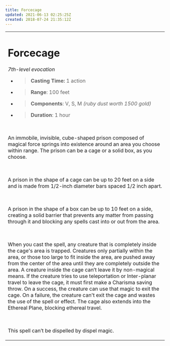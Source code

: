 ```yaml
---
title: Forcecage
updated: 2021-06-13 02:25:25Z
created: 2018-07-24 21:35:12Z
---
```


<table><tbody><tr class="odd"><td><h1 id="forcecage"><strong>Forcecage</strong></h1><p><em>7th-level evocation</em></p><ul><li><blockquote><p><strong>Casting Time:</strong> 1 action</p></blockquote></li><li><blockquote><p><strong>Range</strong>: 100 feet</p></blockquote></li><li><blockquote><p><strong>Components</strong>: V, S, M <em>(ruby dust worth 1500 gold)</em></p></blockquote></li><li><blockquote><p><strong>Duration</strong>: 1 hour</p></blockquote></li></ul><p> </p><p>An immobile, invisible, cube-shaped prison composed of magical force springs into existence around an area you choose within range. The prison can be a cage or a solid box, as you choose.</p><p> </p><p>A prison in the shape of a cage can be up to 20 feet on a side and is made from 1/2-inch diameter bars spaced 1/2 inch apart.</p><p> </p><p>A prison in the shape of a box can be up to 10 feet on a side, creating a solid barrier that prevents any matter from passing through it and blocking any spells cast into or out from the area.</p><p> </p><p>When you cast the spell, any creature that is completely inside the cage's area is trapped. Creatures only partially within the area, or those too large to fit inside the area, are pushed away from the center of the area until they are completely outside the area. A creature inside the cage can’t leave it by non-magical means. If the creature tries to use teleportation or Inter-planar travel to leave the cage, it must first make a Charisma saving throw. On a success, the creature can use that magic to exit the cage. On a failure, the creature can't exit the cage and wastes the use of the spell or effect. The cage also extends into the Ethereal Plane, blocking ethereal travel.</p><p> </p><p>This spell can’t be dispelled by dispel magic.</p></td></tr></tbody></table>
